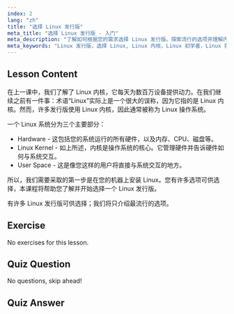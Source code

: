 ```yaml
---
index: 2
lang: "zh"
title: "选择 Linux 发行版"
meta_title: "选择 Linux 发行版 - 入门"
meta_description: "了解如何根据您的需求选择 Linux 发行版。探索流行的选项并理解内核、硬件和用户空间。开始您的 Linux 之旅！"
meta_keywords: "Linux 发行版，选择 Linux, Linux 内核，Linux 初学者，Linux 指南，安装 Linux, Linux 教程"
---
```


## Lesson Content

在上一课中，我们了解了 Linux 内核，它每天为数百万设备提供动力。在我们继续之前有一件事：术语“Linux”实际上是一个很大的误称，因为它指的是 Linux 内核。然而，许多发行版使用 Linux 内核，因此通常被称为 Linux 操作系统。

一个 Linux 系统分为三个主要部分：

- Hardware - 这包括您的系统运行的所有硬件，以及内存、CPU、磁盘等。
- Linux Kernel - 如上所述，内核是操作系统的核心。它管理硬件并告诉硬件如何与系统交互。
- User Space - 这是像您这样的用户将直接与系统交互的地方。

所以，我们需要采取的第一步是在您的机器上安装 Linux。您有许多选项可供选择，本课程将帮助您了解并开始选择一个 Linux 发行版。

有许多 Linux 发行版可供选择；我们将只介绍最流行的选项。

## Exercise

No exercises for this lesson.

## Quiz Question

No questions, skip ahead!

## Quiz Answer
